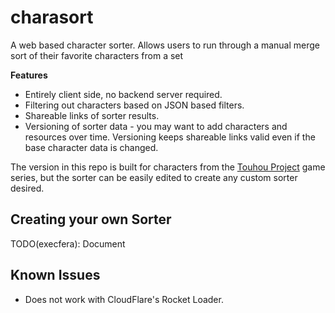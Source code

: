 # charasort
A web based character sorter. Allows users to run through a manual merge sort of their favorite
characters from a set

**Features**
 * Entirely client side, no backend server required.
 * Filtering out characters based on JSON based filters.
 * Shareable links of sorter results.
 * Versioning of sorter data - you may want to add characters and resources over time. Versioning keeps
   shareable links valid even if the base character data is changed.
 
The version in this repo is built for characters from the [Touhou Project](https://en.wikipedia.org/wiki/Touhou_Project)
game series, but the sorter can be easily edited to create any custom sorter desired.

## Creating your own Sorter
TODO(execfera): Document

## Known Issues

* Does not work with CloudFlare's Rocket Loader.
